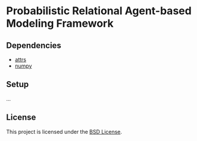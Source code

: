 # Probabilistic Relational Agent-based Modeling Framework


## Dependencies
- [attrs](https://github.com/python-attrs/attrs)
- [numpy](http://www.numpy.org)

## Setup
...


## License
This project is licensed under the [BSD License](LICENSE.md).
